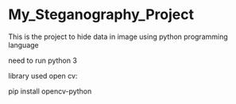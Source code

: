 # My_Steganography_Project

This is the project to hide data in image using python programming language

need to run python 3

library used open cv:

pip install opencv-python
